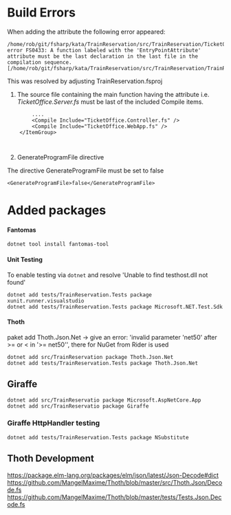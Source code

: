 #  Build Errors

When adding the <EntryPoint> attribute the following error appeared:

    /home/rob/git/fsharp/kata/TrainReservation/src/TrainReservation/TicketOffice.Server.fs(33,5): error FS0433: A function labeled with the 'EntryPointAttribute' attribute must be the last declaration in the last file in the compilation sequence. [/home/rob/git/fsharp/kata/TrainReservation/src/TrainReservation/TrainReservation.fsproj]

This was resolved by adjusting TrainReservation.fsproj 

1. The source file containing the main function having the <EntryPoint> attribute i.e. *TicketOffice.Server.fs* must be last of the included Compile items.
```
        ....
        <Compile Include="TicketOffice.Controller.fs" />
        <Compile Include="TicketOffice.WebApp.fs" />  
    </ItemGroup> 

   
```

2. GenerateProgramFile directive

The directive GenerateProgramFile must be set to false

    <GenerateProgramFile>false</GenerateProgramFile>

# Added packages

#### Fantomas

    dotnet tool install fantomas-tool

#### Unit Testing

To enable testing via ``dotnet`` and resolve 'Unable to find testhost.dll not found'

    dotnet add tests/TrainReservation.Tests package xunit.runner.visualstudio    
    dotnet add tests/TrainReservation.Tests package Microsoft.NET.Test.Sdk 

#### Thoth

paket add Thoth.Json.Net -> give an error: 'invalid parameter 'net50' after >= or < in '>= net50'', there for NuGet from Rider is used
    
    dotnet add src/TrainReservation package Thoth.Json.Net
    dotnet add tests/TrainReservation.Tests package Thoth.Json.Net

## Giraffe

    dotnet add src/TrainReservatio package Microsoft.AspNetCore.App
    dotnet add src/TrainReservatio package Giraffe

### Giraffe HttpHandler testing

    dotnet add tests/TrainReservation.Tests package NSubstitute

## Thoth Development

https://package.elm-lang.org/packages/elm/json/latest/Json-Decode#dict
https://github.com/MangelMaxime/Thoth/blob/master/src/Thoth.Json/Decode.fs
https://github.com/MangelMaxime/Thoth/blob/master/tests/Tests.Json.Decode.fs
